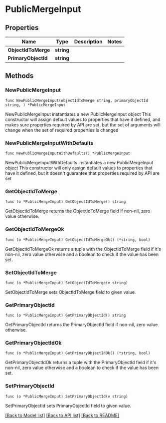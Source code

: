 # PublicMergeInput

## Properties

Name | Type | Description | Notes
------------ | ------------- | ------------- | -------------
**ObjectIdToMerge** | **string** |  | 
**PrimaryObjectId** | **string** |  | 

## Methods

### NewPublicMergeInput

`func NewPublicMergeInput(objectIdToMerge string, primaryObjectId string, ) *PublicMergeInput`

NewPublicMergeInput instantiates a new PublicMergeInput object
This constructor will assign default values to properties that have it defined,
and makes sure properties required by API are set, but the set of arguments
will change when the set of required properties is changed

### NewPublicMergeInputWithDefaults

`func NewPublicMergeInputWithDefaults() *PublicMergeInput`

NewPublicMergeInputWithDefaults instantiates a new PublicMergeInput object
This constructor will only assign default values to properties that have it defined,
but it doesn't guarantee that properties required by API are set

### GetObjectIdToMerge

`func (o *PublicMergeInput) GetObjectIdToMerge() string`

GetObjectIdToMerge returns the ObjectIdToMerge field if non-nil, zero value otherwise.

### GetObjectIdToMergeOk

`func (o *PublicMergeInput) GetObjectIdToMergeOk() (*string, bool)`

GetObjectIdToMergeOk returns a tuple with the ObjectIdToMerge field if it's non-nil, zero value otherwise
and a boolean to check if the value has been set.

### SetObjectIdToMerge

`func (o *PublicMergeInput) SetObjectIdToMerge(v string)`

SetObjectIdToMerge sets ObjectIdToMerge field to given value.


### GetPrimaryObjectId

`func (o *PublicMergeInput) GetPrimaryObjectId() string`

GetPrimaryObjectId returns the PrimaryObjectId field if non-nil, zero value otherwise.

### GetPrimaryObjectIdOk

`func (o *PublicMergeInput) GetPrimaryObjectIdOk() (*string, bool)`

GetPrimaryObjectIdOk returns a tuple with the PrimaryObjectId field if it's non-nil, zero value otherwise
and a boolean to check if the value has been set.

### SetPrimaryObjectId

`func (o *PublicMergeInput) SetPrimaryObjectId(v string)`

SetPrimaryObjectId sets PrimaryObjectId field to given value.



[[Back to Model list]](../README.md#documentation-for-models) [[Back to API list]](../README.md#documentation-for-api-endpoints) [[Back to README]](../README.md)


